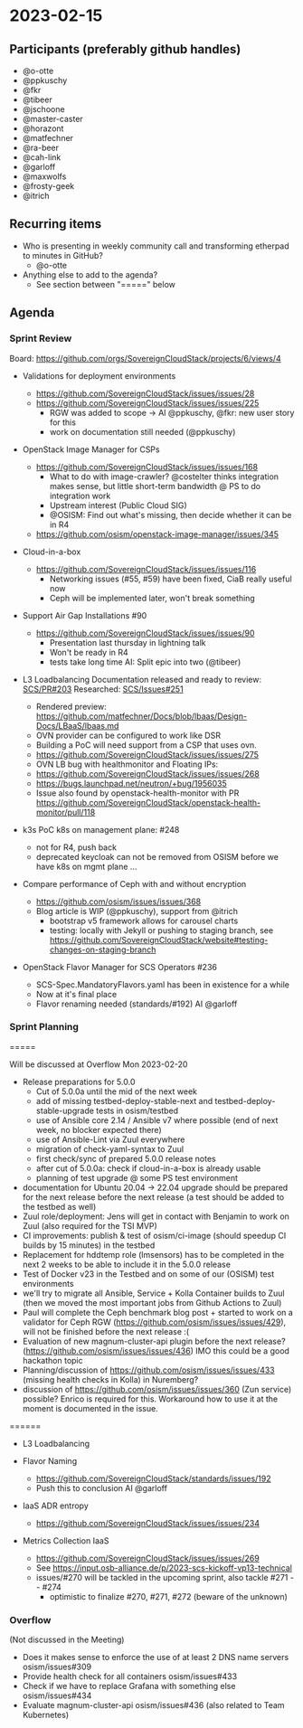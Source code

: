 # 2023-02-15

## Participants (preferably github handles)

* @o-otte
* @ppkuschy
* @fkr
* @tibeer
* @jschoone
* @master-caster
* @horazont
* @matfechner
* @ra-beer
* @cah-link
* @garloff
* @maxwolfs
* @frosty-geek
* @itrich

## Recurring items

* Who is presenting in weekly community call and transforming etherpad to minutes in GitHub?
  * @o-otte
* Anything else to add to the agenda?
  * See section between "=====" below

## Agenda

### Sprint Review

Board: <https://github.com/orgs/SovereignCloudStack/projects/6/views/4>

* Validations for deployment environments
  * <https://github.com/SovereignCloudStack/issues/issues/28>
  * <https://github.com/SovereignCloudStack/issues/issues/225>
    * RGW was added to scope -> AI @ppkuschy, @fkr: new user story for this
    * work on documentation still needed (@ppkuschy)

* OpenStack Image Manager for CSPs
  * <https://github.com/SovereignCloudStack/issues/issues/168>
    * What to do with image-crawler? @costelter thinks integration makes sense, but little short-term bandwidth @ PS to do integration work
    * Upstream interest (Public Cloud SIG)
    * @OSISM: Find out what's missing, then decide whether it can be in R4
  * <https://github.com/osism/openstack-image-manager/issues/345>

* Cloud-in-a-box
  * <https://github.com/SovereignCloudStack/issues/issues/116>
    * Networking issues (#55, #59) have been fixed, CiaB really useful now
    * Ceph will be implemented later, won't break something

* Support Air Gap Installations #90
  * <https://github.com/SovereignCloudStack/issues/issues/90>
    * Presentation last thursday in lightning talk
    * Won't be ready in R4
    * tests take long time
    AI: Split epic into two (@tibeer)

* L3 Loadbalancing
Documentation released and ready to review:
[SCS/PR#203](https://github.com/SovereignCloudStack/standards/pull/203/files)
Researched: [SCS/Issues#251](https://github.com/SovereignCloudStack/issues/issues/251)
  * Rendered preview: <https://github.com/matfechner/Docs/blob/lbaas/Design-Docs/LBaaS/lbaas.md>
  * OVN provider can be configured to work like DSR
  * Building a PoC will need support from a CSP that uses ovn.
  * <https://github.com/SovereignCloudStack/issues/issues/275>
  * OVN LB bug with healthmonitor and Floating IPs:
  * <https://github.com/SovereignCloudStack/issues/issues/268>
  * <https://bugs.launchpad.net/neutron/+bug/1956035>
  * Issue also found by openstack-health-monitor with PR <https://github.com/SovereignCloudStack/openstack-health-monitor/pull/118>

* k3s PoC k8s on management plane: #248
  * not for R4, push back
  * deprecated keycloak can not be removed from OSISM before we have k8s on mgmt plane ...

* Compare performance of Ceph with and without encryption
  * <https://github.com/osism/issues/issues/368>
  * Blog article is WIP (@ppkuschy), support from @itrich
    * bootstrap v5 framework allows for carousel charts
    * testing: locally with Jekyll or pushing to staging branch, see <https://github.com/SovereignCloudStack/website#testing-changes-on-staging-branch>

* OpenStack Flavor Manager for SCS Operators #236
  * SCS-Spec.MandatoryFlavors.yaml has been in existence for a while
  * Now at it's final place
  * Flavor renaming needed (standards/#192) AI @garloff

### Sprint Planning

=====

Will be discussed at Overflow Mon 2023-02-20

* Release preparations for 5.0.0
  * Cut of 5.0.0a until the mid of the next week
  * add of missing testbed-deploy-stable-next and testbed-deploy-stable-upgrade tests in osism/testbed
  * use of Ansible core 2.14 / Ansible v7 where possible (end of next week, no blocker expected there)
  * use of Ansible-Lint via Zuul everywhere
  * migration of check-yaml-syntax to Zuul
  * first check/sync of prepared 5.0.0 release notes
  * after cut of 5.0.0a: check if cloud-in-a-box is already usable
  * planning of test upgrade @ some PS test environment
* documentation for Ubuntu 20.04 -> 22.04 upgrade should be prepared for the next release before the next release (a test should be added to the testbed as well)
* Zuul role/deployment: Jens will get in contact with Benjamin to work on Zuul (also required for the TSI MVP)
* CI improvements: publish & test of osism/ci-image (should speedup CI builds by 15 minutes) in the testbed
* Replacement for hddtemp role (lmsensors) has to be completed in the next 2 weeks to be able to include it in the 5.0.0 release
* Test of Docker v23 in the Testbed and on some of our (OSISM) test environments
* we'll try to migrate all Ansible, Service + Kolla Container builds to Zuul (then we moved the most important jobs from Github Actions to Zuul)
* Paul will complete the Ceph benchmark blog post + started to work on a validator for Ceph RGW (<https://github.com/osism/issues/issues/429>), will not be finished before the next release :(
* Evaluation of new magnum-cluster-api plugin before the next release? (<https://github.com/osism/issues/issues/436>) IMO this could be a good hackathon topic
* Planning/discussion of <https://github.com/osism/issues/issues/433> (missing health checks in Kolla) in Nuremberg?
* discussion of <https://github.com/osism/issues/issues/360> (Zun service) possible? Enrico is required for this. Workaround how to use it at the moment is documented in the issue.

======

* L3 Loadbalancing

* Flavor Naming
  * <https://github.com/SovereignCloudStack/standards/issues/192>
  * Push this to conclusion AI @garloff

* IaaS ADR entropy
  * <https://github.com/SovereignCloudStack/issues/issues/234>

* Metrics Collection IaaS
  * <https://github.com/SovereignCloudStack/issues/issues/269>
  * See <https://input.osb-alliance.de/p/2023-scs-kickoff-vp13-technical>
  * issues/#270 will be tackled in the upcoming sprint, also tackle #271 -- #274
    * optimistic to finalize #270, #271, #272 (beware of the unknown)

### Overflow

(Not discussed in the Meeting)

* Does it makes sense to enforce the use of at least 2 DNS name servers osism/issues#309
* Provide health check for all containers osism/issues#433
* Check if we have to replace Grafana with something else osism/issues#434
* Evaluate magnum-cluster-api osism/issues#436 (also related to Team Kubernetes)

